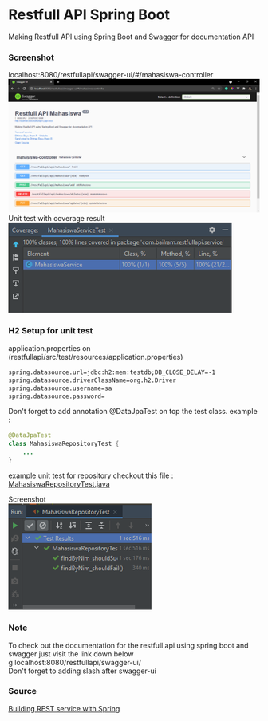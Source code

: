 # Restfull API Spring Boot
Making Restfull API using Spring Boot and Swagger for documentation API

### Screenshot
localhost:8080/restfullapi/swagger-ui/#/mahasiswa-controller <br>
![Sceenshot1](Screenshot/Screenshot_1.png) <br>
Unit test with coverage result <br>
![Sceenshot2](Screenshot/Screenshot_2.png) 

### H2 Setup for unit test
application.properties on (restfullapi/src/test/resources/application.properties)
```properties
spring.datasource.url=jdbc:h2:mem:testdb;DB_CLOSE_DELAY=-1
spring.datasource.driverClassName=org.h2.Driver
spring.datasource.username=sa
spring.datasource.password=
```
Don't forget to add annotation @DataJpaTest on top the test class. example :
```java
@DataJpaTest
class MahasiswaRepositoryTest {
    ...
}
```

example unit test for repository checkout this file :
[MahasiswaRepositoryTest.java](https://spring.io/guides/tutorials/rest/) <br>

Screenshot<br>
![Sceenshot3](Screenshot/Screenshot_3.png)<br>

### Note
To check out the documentation for the restfull api using spring boot and swagger just visit the link down below<br>g
localhost:8080/restfullapi/swagger-ui/<br>
Don't forget to adding slash after swagger-ui<br>

### Source
[Building REST service with Spring](https://spring.io/guides/tutorials/rest/) <br>